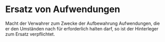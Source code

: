 # Ersatz von Aufwendungen

Macht der Verwahrer zum Zwecke der Aufbewahrung Aufwendungen, die er den Umständen nach für erforderlich halten darf, so ist der Hinterleger zum Ersatz verpflichtet.